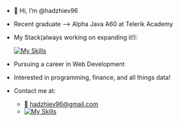 - 👋 Hi, I’m @hadzhiev96
- Recent graduate --> Alpha Java A60 at Telerik Academy
- My Stack(always working on expanding it!):
  
  [![My Skills](https://skillicons.dev/icons?i=java,spring,mysql,hibernate)](https://skillicons.dev)
- Pursuing a career in  Web Development 
- Interested in programming, finance, and all things data!
- Contact me at:
  - 📧 hadzhiev96@gmail.com
  - [![My Skills](https://skillicons.dev/icons?i=linkedin)](https://www.linkedin.com/in/finance-analysis-sql/)
